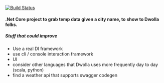 [![Build Status](https://travis-ci.org/ossek/BeacomDwollaWeatherGrabber.svg?branch=master)](https://travis-ci.org/ossek/BeacomDwollaWeatherGrabber)

#### .Net Core project to grab temp data given a city name, to show to Dwolla folks.

##### Stuff that could improve
 - Use a real DI framework
 - use cli / console interaction framework
 - UI
 - consider other languages that Dwolla uses more frequently day to day (scala, python)
 - find a weather api that supports swagger codegen




